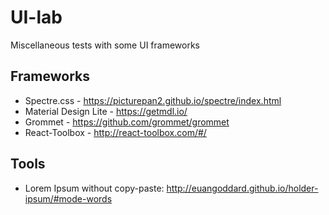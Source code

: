 # UI-lab
Miscellaneous tests with some UI frameworks

## Frameworks

- Spectre.css - https://picturepan2.github.io/spectre/index.html
- Material Design Lite - https://getmdl.io/
- Grommet - https://github.com/grommet/grommet
- React-Toolbox - http://react-toolbox.com/#/

## Tools

- Lorem Ipsum without copy-paste: http://euangoddard.github.io/holder-ipsum/#mode-words
